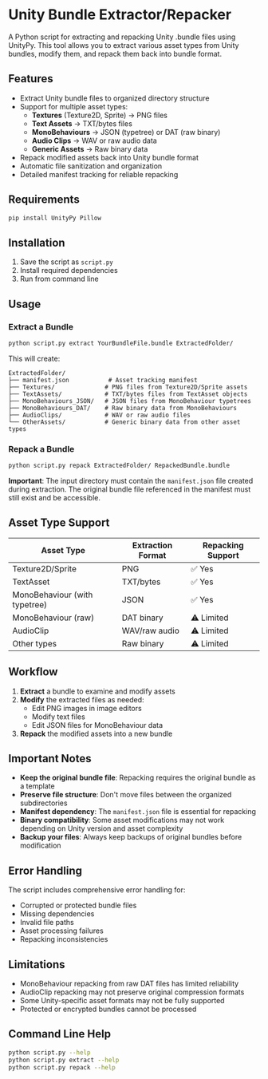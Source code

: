 # Unity Bundle Extractor/Repacker

A Python script for extracting and repacking Unity .bundle files using UnityPy. This tool allows you to extract various asset types from Unity bundles, modify them, and repack them back into bundle format.

## Features

- Extract Unity bundle files to organized directory structure
- Support for multiple asset types:
  - **Textures** (Texture2D, Sprite) → PNG files
  - **Text Assets** → TXT/bytes files
  - **MonoBehaviours** → JSON (typetree) or DAT (raw binary)
  - **Audio Clips** → WAV or raw audio data
  - **Generic Assets** → Raw binary data
- Repack modified assets back into Unity bundle format
- Automatic file sanitization and organization
- Detailed manifest tracking for reliable repacking

## Requirements

```bash
pip install UnityPy Pillow
```

## Installation

1. Save the script as `script.py`
2. Install required dependencies
3. Run from command line

## Usage

### Extract a Bundle

```bash
python script.py extract YourBundleFile.bundle ExtractedFolder/
```

This will create:
```
ExtractedFolder/
├── manifest.json           # Asset tracking manifest
├── Textures/              # PNG files from Texture2D/Sprite assets
├── TextAssets/            # TXT/bytes files from TextAsset objects
├── MonoBehaviours_JSON/   # JSON files from MonoBehaviour typetrees
├── MonoBehaviours_DAT/    # Raw binary data from MonoBehaviours
├── AudioClips/            # WAV or raw audio files
└── OtherAssets/           # Generic binary data from other asset types
```

### Repack a Bundle

```bash
python script.py repack ExtractedFolder/ RepackedBundle.bundle
```

**Important**: The input directory must contain the `manifest.json` file created during extraction. The original bundle file referenced in the manifest must still exist and be accessible.

## Asset Type Support

| Asset Type | Extraction Format | Repacking Support |
|------------|------------------|-------------------|
| Texture2D/Sprite | PNG | ✅ Yes |
| TextAsset | TXT/bytes | ✅ Yes |
| MonoBehaviour (with typetree) | JSON | ✅ Yes |
| MonoBehaviour (raw) | DAT binary | ⚠️ Limited |
| AudioClip | WAV/raw audio | ⚠️ Limited |
| Other types | Raw binary | ⚠️ Limited |

## Workflow

1. **Extract** a bundle to examine and modify assets
2. **Modify** the extracted files as needed:
   - Edit PNG images in image editors
   - Modify text files
   - Edit JSON files for MonoBehaviour data
3. **Repack** the modified assets into a new bundle

## Important Notes

- **Keep the original bundle file**: Repacking requires the original bundle as a template
- **Preserve file structure**: Don't move files between the organized subdirectories
- **Manifest dependency**: The `manifest.json` file is essential for repacking
- **Binary compatibility**: Some asset modifications may not work depending on Unity version and asset complexity
- **Backup your files**: Always keep backups of original bundles before modification

## Error Handling

The script includes comprehensive error handling for:
- Corrupted or protected bundle files
- Missing dependencies
- Invalid file paths
- Asset processing failures
- Repacking inconsistencies

## Limitations

- MonoBehaviour repacking from raw DAT files has limited reliability
- AudioClip repacking may not preserve original compression formats
- Some Unity-specific asset formats may not be fully supported
- Protected or encrypted bundles cannot be processed

## Command Line Help

```bash
python script.py --help
python script.py extract --help
python script.py repack --help
```
